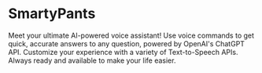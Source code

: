 # SmartyPants
Meet your ultimate AI-powered voice assistant! Use voice commands to get quick, accurate answers to any question, powered by OpenAI's ChatGPT API. Customize your experience with a variety of Text-to-Speech APIs. Always ready and available to make your life easier.
